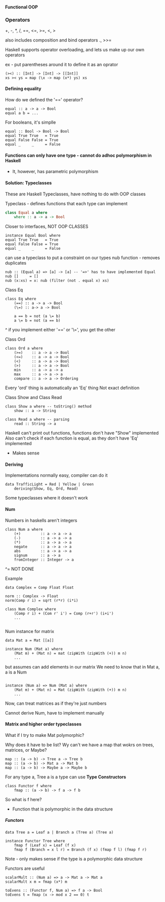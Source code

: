 #### Functional OOP

### Operators
+, -, *, /, \==, <=,  >=, <, >

also includes composition and bind operators ., >>=

Haskell supports operator overloading, and lets us make up our own operators

ex - put parentheses around it to define it as an oprator
```
(><) :: [Int] -> [Int] -> [[Int]]
xs >< ys = map (\x -> map (x*) ys) xs
```
#### Defining equality

How do we defined the '\==' operator?
```
equal :: a -> a -> Bool
equal a b = ...
```
For booleans, it's simplle
```
equal :: Bool -> Bool -> Bool
equal True True   = True
equal False False = True
equal _     _     = False
```

#### Functions can only have one type - cannot do adhoc polymorphism in Haskell
- It, however, has parametric polymorphism

#### Solution: Typeclasses 
These are Haskell Typeclasses, have nothing to do with OOP classes


Typeclass - defines functions that each type can implement
```haskell
class Equal a where
	where :: a -> a -> Bool
```
Closer to interfaces, NOT OOP CLASSES

```
instance Equal Bool where
equal True True   = True
equal False False = True
equal _     _     = False
```

can use a typeclass to put a constraint on our types
nub function - removes duplicates
```
nub :: (Equal a) => [a] -> [a] -- '=>' has to have implemented Equal
nub []     = []
nub (x:xs) = x: nub (filter (not . equal x) xs)
```

Class Eq
```
class Eq where
	(==) :: a -> a -> Bool
	(\=) :: a-> a -> Bool

	a == b = not (a \= b)
	a \= b = not (a == b)
```
^ if you implement either '\==' or '\\=', you get the other

Class Ord
```
class Ord a where
	(>=)    :: a -> a -> Bool
	(<=)    :: a -> a -> Bool
	(<)     :: a -> a -> Bool
	(>)     :: a -> a -> Bool
	min     :: a -> a -> a
	max     :: a -> a -> a
	compare :: a -> a -> Ordering 
```

Every 'ord' thing is automatically an 'Eq' thing
Not exact definition

Class Show and Class Read
```
class Show a where -- toString() method
	show :: a -> String

class Read a where -- parsing 
	read :: String -> a
```

Haskell can't print out functions, functions don't have "Show" implemented
Also can't check if each function is equal, as they don't have 'Eq' implemented
- Makes sense

#### Deriving
Implementations normally easy, compiler can do it
```
data TrafficLight = Red | Yellow | Green
	deriving(Show, Eq, Ord, Read)
```

Some typeclasses where it doesn't work
#### Num
Numbers in haskells aren't integers 
```
class Num a where 
	(+)         :: a -> a -> a
	(-)         :: a -> a -> a
	(*)         :: a -> a -> a
	negate      :: a -> a -> a
	abs         :: a -> a -> a
	signum      :: a -> a 
	fromInteger :: Integer -> a
```
^= NOT DONE

Example
```
data Complex = Comp Float Float

norm :: Complex -> Float
norm(Comp r i) = sqrt (r*r) (i*i)

class Num Complex where
	(Comp r i) + (Com r' i') = Comp (r+r') (i+i')
	...
	
```
Num instance for matrix
```
data Mat a = Mat [[a]]

instance Num (Mat a) where
	(Mat m) + (Mat n) = mat (zipWith (zipWith (+)) m n)
	...
```

but assumes can add elements in our matrix
We need to know that in Mat a, a is a Num
```

instance (Num a) => Num (Mat a) where
	(Mat m) + (Mat n) = Mat (zipWith (zipWith (+)) m n)
	...
```

Now, can treat matrices as if they're just numbers

Cannot derive Num, have to implement manually


#### Matrix and higher order typeclasses
What if I try to make Mat polymorphic?

Why does it have to be list?
Wy can't we have a map that wokrs on trees, matrices, or Maybe?

```
map :: (a -> b) -> Tree a -> Tree b
map :: (a -> b) -> Mat a -> Mat b
map :: (a -> b) -> Maybe a -> Maybe b
```

For any type a, Tree a is a type
can use **Type Constructors**

```
class Functor f where
	fmap :: (a -> b) -> f a -> f b
```
So what is f here?
- Function that is polymorphic in the data structure
##### Functors
```
data Tree a = Leaf a | Branch a (Tree a) (Tree a)

instance Functor Tree where 
	fmap f (Leaf x) = Leaf (f x) 
	fmap f (Branch = x l r) = Branch (f x) (fmap f l) (fmap f r)
```
Note - only makes sense if the type is a polymorphic data structure

Functors are useful
```
scalarMult :: (Num a) => a -> Mat a -> Mat a
scalarMult x m = fmap (x*) m

toEvens :: (Functor f, Num a) => f a -> Bool
toEvens t = fmap (x -> mod x 2 == 0) t
```

